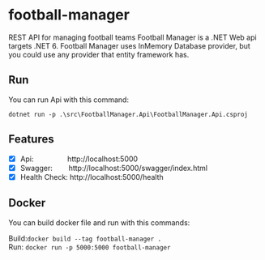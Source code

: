 # football-manager
 REST API for managing football teams
 Football Manager is a .NET Web api targets .NET 6. Football Manager uses InMemory Database provider, but you could use any provider that entity framework has.
 

## Run
You can run Api with this command:

`dotnet run -p .\src\FootballManager.Api\FootballManager.Api.csproj `

## Features
- [x] Api:&emsp;&emsp;&emsp;&emsp;&ensp; http://localhost:5000
- [x] Swagger:&emsp;&emsp; http://localhost:5000/swagger/index.html
- [x] Health Check: http://localhost:5000/health

## Docker
You can build docker file and run with this commands:

Build:`docker build --tag football-manager .`<br />
Run:&nbsp;`docker run -p 5000:5000 football-manager`
